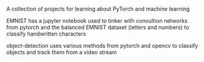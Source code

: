 A collection of projects for learning about PyTorch and machine learning

EMNIST has a jupyter notebook used to tinker with convultion networks from pytorch and the balanced EMNIST dataset (letters and numbers) to classify handwritten characters

object-detection uses various methods from pytorch and opencv to classify objects and track them from a video stream